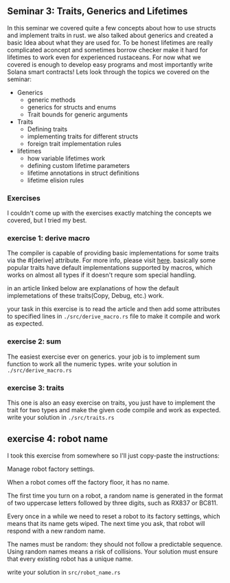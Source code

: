 ## Seminar 3: Traits, Generics and Lifetimes

In this seminar we covered quite a few concepts about how to use structs and implement traits in rust. 
we also talked about generics and created a basic Idea about what they are used for. To be honest
lifetimes are really complicated aconcept and sometimes borrow checker make it hard for lifetimes to work
even for experienced rustaceans. For now what we covered is enough to develop easy programs and most importantly
write Solana smart contracts!
Lets look through the topics we covered on the seminar:

* Generics
  * generic methods
  * generics for structs and enums
  * Trait bounds for generic arguments
* Traits
  * Defining traits
  * implementing traits for different structs
  * foreign trait implementation rules
* lifetimes
  * how variable lifetimes work
  * defining custom lifetime parameters
  * lifetime annotations in struct definitions
  * lifetime elision rules

### Exercises
I couldn't come up with the exercises exactly matching the concepts we covered, but I tried my best.

### exercise 1: derive macro
The compiler is capable of providing basic implementations for some traits via the #[derive] attribute. 
For more info, please visit [here](https://doc.rust-lang.org/book/appendix-03-derivable-traits.html).
basically some popular traits have default implementations supported by macros, which works on almost
all types if it doesn't requre som special handling.

in an article linked below are explanations of how the default implemetations of these traits(Copy, Debug, etc.) work.

your task in this exercise is to read the article and then add some attributes to specified lines
in `./src/derive_macro.rs` file to make it compile and work as expected.


### exercise 2: sum

The easiest exercise ever on generics. your job is to implement sum function to work
all the numeric types. write your solution in `./src/derive_macro.rs`


### exercise 3: traits
This one is also an easy exercise on traits, you just have to implement the trait for two types
and make the given code compile and work as expected. write your solution in `./src/traits.rs`

## exercise 4: robot name
I took this exercise from somewhere so I'll just copy-paste the instructions:

Manage robot factory settings.

When a robot comes off the factory floor, it has no name.

The first time you turn on a robot, a random name is generated in the format of two uppercase letters followed by three digits, such as RX837 or BC811.

Every once in a while we need to reset a robot to its factory settings, which means that its name gets wiped. The next time you ask, that robot will respond with a new random name.

The names must be random: they should not follow a predictable sequence. Using random names means a risk of collisions. Your solution must ensure that every existing robot has a unique name.

write your solution in `src/robot_name.rs`

